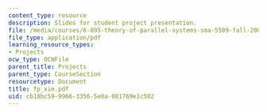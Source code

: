 ```yaml
---
content_type: resource
description: Slides for student project presentation.
file: /media/courses/6-895-theory-of-parallel-systems-sma-5509-fall-2003/cb18bc59996633565e0a081769e1c502_fp_xie.pdf
file_type: application/pdf
learning_resource_types:
- Projects
ocw_type: OCWFile
parent_title: Projects
parent_type: CourseSection
resourcetype: Document
title: fp_xie.pdf
uid: cb18bc59-9966-3356-5e0a-081769e1c502
---
```

